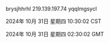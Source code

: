brysjhhrhl 219.139.197.74 yqqlmgsycl

2024年 10月 31日 星期四 10:30:02 CST

2024年 10月 31日 星期四 02:30:02 GMT
